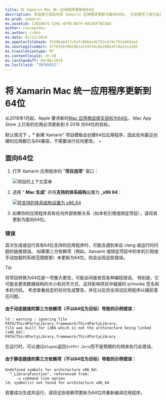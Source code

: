 ```yaml
---
title: 将 Xamarin Mac 统一应用程序更新到64位
description: 本指南介绍如何将 Xamarin 应用程序更新为面向64位。 它还提供了进行此更改时可能遇到的错误种类的示例。
ms.prod: xamarin
ms.assetid: C3810A74-539C-4FFB-B47F-68CA5F7BCDAD
author: conceptdev
ms.author: crdun
ms.date: 02/22/2018
ms.openlocfilehash: 5539bab417c5efc0064cd1753cb74c7524463ee5
ms.sourcegitcommit: 57f815bf0024b1afe9754c0e28054fc0a53ce302
ms.translationtype: MT
ms.contentlocale: zh-CN
ms.lasthandoff: 09/06/2019
ms.locfileid: "70765912"
---
```

# <a name="updating-xamarinmac-unified-applications-to-64-bit"></a>将 Xamarin Mac 统一应用程序更新到64位

从2018年1月起，Apple 要求新的[Mac 应用商店提交目标为64位](https://developer.apple.com/news/?id=06282017a)。 Mac App Store 上已有的应用必须更新到 6 2018 月64位的目标。

默认情况下 **，"** 新建 Xamarin" 项目模板会创建64位应用程序，因此任何最近创建的应用都已与64兼容，不需要进行任何更改。  > 

## <a name="targeting-64-bit"></a>面向64位

1. 打开 Xamarin 应用程序的 "**项目选项**" 窗口：

   ![项目的上下文菜单](mac-64-bit-images/1-contextual_menu-vsmac.png "项目的上下文菜单")

2. 选择 " **Mac 生成**" 并将**支持的体系结构**设置为 **\_x86 64**：

   [![将支持的体系结构设置为 x86_64](mac-64-bit-images/2-project_options-vsmac.png "将支持的体系结构设置为 x86_64")](mac-64-bit-images/2-project_options-vsmac-large.png#lightbox)

3. 如果你的应用程序具有任何外部依赖关系（如本机引用或绑定项目），请将其更新为面向64位。

### <a name="errors"></a>错误

首次生成或运行具有64位支持的应用程序时，可能会遇到来自 clang 或运行时问题的链接错误。 如果第三方依赖项（例如，Xamarin 或绑定项目中的本机引用或手动加载的系统范围框架）未更新为64位，则会出现这些错误。

> [!TIP]
> 将项目转换为64位是一项重大更改，可能会间接发现各种编程错误。 特别是，它可能会更改数据结构的大小和对齐方式，这将影响项目中链接的 p/invoke 签名和本机代码。 考虑查看给定的任何生成警告，并在以后完全测试应用程序以捕获潜在问题。

#### <a name="example-error-resulting-from-a-dynamically-linked-third-party-dependency-that-does-not-target-64-bit"></a>由于动态链接的第三方依赖项（不以64位为目标）导致的示例错误：

```console
ld : warning : ignoring file PATH/ThirdPartyLibrary.framework/ThirdPartyLibrary, 
file was built for i386 which is not the architecture being linked (x86_64): 
PATH/ThirdPartyLibrary.framework/ThirdPartyLibrary 
```

在运行时，可以通过`dlopen`返回`IntPtr.Zero`而不是预期的句柄来执行此错误。

#### <a name="example-error-resulting-from-a-statically-linked-third-party-dependency-that-does-not-target-64-bit"></a>由于静态链接的第三方依赖项（不以64位为目标）导致的示例错误：

```console
Undefined symbols for architecture x86_64:
  "_LibraryFunction", referenced from:
     -u command line option
ld: symbol(s) not found for architecture x86_64 
```

若要成功生成并运行，请将这些依赖项更新为64位并重新编译应用程序。
